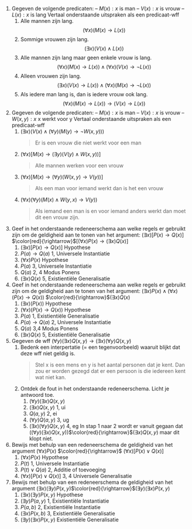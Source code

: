 1. Gegeven de volgende predicaten: 
	– $M(x):x$ is man
	–  $V(x):x$ is vrouw
	–  $L(x):x$ is lang
	Vertaal onderstaande uitspraken als een predicaat-wff
	1. Alle mannen zijn lang.
	   $$(\forall{x})(M(x) \rightarrow L(x))$$
	2. Sommige vrouwen zijn lang.
	   $$(\exists{x})(V(x) \land L(x))$$
	3. Alle mannen zijn lang maar geen enkele vrouw is lang.
	   $$(\forall{x})(M(x) \rightarrow L(x)) \land (\forall{x})(V(x) \rightarrow \neg L(x))$$
	4. Alleen vrouwen zijn lang.
	   $$(\exists{x})(V(x) \rightarrow L(x))\land (\forall{x} )(M(x) \rightarrow \neg{L(x)})$$
	5. Als iedere man lang is, dan is iedere vrouw ook lang.
	   $$(\forall{x})(M(x)\rightarrow L(x))\rightarrow (V(x) \rightarrow L(x))$$
2. Gegeven de volgende predicaten:
	– $M(x):x$ is man
	–  $V(x):x$ is vrouw
	–  $W(x, y):x$ x werkt voor y
	Vertaal onderstaande uitspraken als een predicaat-wff
	1. $(\exists{x})(V(x)\land (\forall{y})(M(y)\rightarrow \neg W(x,y)))$
	   >Er is een vrouw die niet werkt voor een man
	2. $(\forall{x})[M(x)\rightarrow (\exists{y})(V(y)\land W(x,y))]$
	   >Alle mannen werken voor een vrouw
	3. $(\forall{x})[M(x)\rightarrow (\forall{y})(W(x,y)\rightarrow V(y))]$
	   >Als een man voor iemand werkt dan is het een vrouw
	4. $(\forall{x})(\forall{y})(M(x)\land W(y,x)\rightarrow V(y))$
	   >Als iemand een man is en voor iemand anders werkt dan moet dit een vrouw zijn.
3. Geef in het onderstaande redeneerschema aan welke regels er gebruikt zijn om de geldigheid aan te tonen van het argument:
   $(\exists{x})[P(x)\rightarrow Q(x)]$ $\color{red}{\rightarrow}$$[(\forall{x})P(x)\rightarrow (\exists{x} )Q(x)]$
	1. $(\exists{x} )[P(x) \rightarrow Q(x)]$ Hypothese
	2. $P(a) \rightarrow Q(a)$ 1, Universele Instantiatie
	3. $(\forall{x})P(x)$ Hypothese
	4. $P(a)$ 3, Universele Instantiatie 
	5. $Q(a)$ 2, 4 Modus Ponens
	6. $(\exists{x})Q(x)$ 5, Existientiële Generalisatie 
4. Geef in het onderstaande redeneerschema aan welke regels er gebruikt zijn om de geldigheid aan te tonen van het argument:
   $(\exists{x})P(x)\land (\forall{x})(P(x)\rightarrow Q(x))$ $\color{red}{\rightarrow}$$(\exists{x})Q(x)$
	1. $(\exists{x} )(P(x))$ Hypothese
	2. $(\forall{x})(P(x)\rightarrow Q(x))$ Hypothese
	3. $P(a)$ 1, Existientiële Generalisatie 
	4. $P(a)\rightarrow Q(a)$ 2, Universele Instantiatie 
	5. $Q(a)$ 3,4 Modus Ponens
	6. $(\exists{x})Q(x)$ 5, Existientiële Generalisatie
5. Gegeven de wff $(\forall y)(\exists x)Q(x,y) \rightarrow (\exists x)(\forall y)Q(x,y)$
	1. Bedenk een interpertatie (= een tegenvoorbeeld) waaruit blijkt dat deze wff niet geldig is.
	   >Stel x is een mens en y is het aantal personen dat je kent. Dan zou er worden gezegd dat er een persoon is die iedereen kent wat niet kan.
	2. Ontdek de fout in het onderstaande redeneerschema. Licht je antwoord toe.
		1.  $(\forall y)(\exists x)Q(x, y)$
		2.  $(\exists x)Q(x, y)$ 1, ui
		3.  $Q(a, y)$ 2, ei
		4.  $(\forall y)Q(a, y)$ 3, ug
		5.  $(\exists x)(\forall y)Q(x, y)$ 4, eg
	   In stap 1 naar 2 wordt er vanuit gegaan dat $((\forall y)(\exists x)Q(x, y))$$\color{red}{\rightarrow}$$(\exists x)Q(x, y)$ maar dit klopt niet.
6. Bewijs met behulp van een redeneerschema de geldigheid van het argument  $(\forall x)P(x)$ $\color{red}{\rightarrow}$ $(\forall x)[P(x) \lor Q(x)]$
	1. $(\forall x)P(x)$ Hypothese 
	2. $P(t)$ 1, Universele Instantiatie 
	3. $P(t) \lor Q(a)$ 2, Additie of toevoeging
	4. $(\forall x)[P(x) \lor Q(x)]$ 3, 4 Universele Generalisatie
7. Bewijs met behulp van een redeneerschema de geldigheid van het argument  $(\exists x)(\exists y)P(x,y)$$\color{red}{\rightarrow}$$(\exists y)(\exists x)P(x,y)$
	1. $(\exists x)(\exists y)P(x,y)$ Hypothese
	2. $(\exists{y})P(a,y)$ 1, Existientiële Instantiatie 
	3. $P(a,b)$ 2, Existientiële Instantiatie 
	4. $(\exists x)P(x,b)$ 3, Existientiële Generalisatie 
	5. $(\exists y)(\exists x)P(x,y)$ Existientiële Generalisatie 
	   
